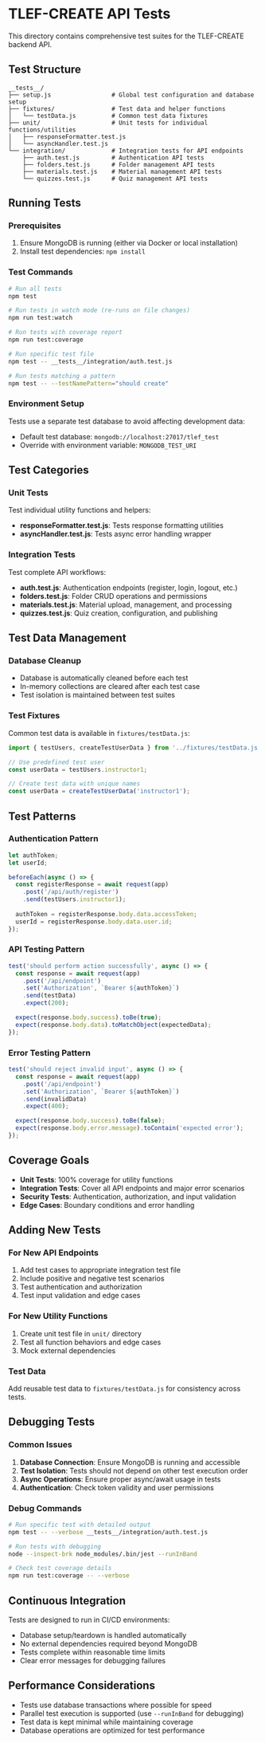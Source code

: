 # TLEF-CREATE API Tests

This directory contains comprehensive test suites for the TLEF-CREATE backend API.

## Test Structure

```
__tests__/
├── setup.js                 # Global test configuration and database setup
├── fixtures/                # Test data and helper functions
│   └── testData.js          # Common test data fixtures
├── unit/                    # Unit tests for individual functions/utilities
│   ├── responseFormatter.test.js
│   └── asyncHandler.test.js
└── integration/             # Integration tests for API endpoints
    ├── auth.test.js         # Authentication API tests
    ├── folders.test.js      # Folder management API tests
    ├── materials.test.js    # Material management API tests
    └── quizzes.test.js      # Quiz management API tests
```

## Running Tests

### Prerequisites

1. Ensure MongoDB is running (either via Docker or local installation)
2. Install test dependencies: `npm install`

### Test Commands

```bash
# Run all tests
npm test

# Run tests in watch mode (re-runs on file changes)
npm run test:watch

# Run tests with coverage report
npm run test:coverage

# Run specific test file
npm test -- __tests__/integration/auth.test.js

# Run tests matching a pattern
npm test -- --testNamePattern="should create"
```

### Environment Setup

Tests use a separate test database to avoid affecting development data:

- Default test database: `mongodb://localhost:27017/tlef_test`
- Override with environment variable: `MONGODB_TEST_URI`

## Test Categories

### Unit Tests

Test individual utility functions and helpers:

- **responseFormatter.test.js**: Tests response formatting utilities
- **asyncHandler.test.js**: Tests async error handling wrapper

### Integration Tests

Test complete API workflows:

- **auth.test.js**: Authentication endpoints (register, login, logout, etc.)
- **folders.test.js**: Folder CRUD operations and permissions
- **materials.test.js**: Material upload, management, and processing
- **quizzes.test.js**: Quiz creation, configuration, and publishing

## Test Data Management

### Database Cleanup

- Database is automatically cleaned before each test
- In-memory collections are cleared after each test case
- Test isolation is maintained between test suites

### Test Fixtures

Common test data is available in `fixtures/testData.js`:

```javascript
import { testUsers, createTestUserData } from '../fixtures/testData.js';

// Use predefined test user
const userData = testUsers.instructor1;

// Create test data with unique names
const userData = createTestUserData('instructor1');
```

## Test Patterns

### Authentication Pattern

```javascript
let authToken;
let userId;

beforeEach(async () => {
  const registerResponse = await request(app)
    .post('/api/auth/register')
    .send(testUsers.instructor1);
  
  authToken = registerResponse.body.data.accessToken;
  userId = registerResponse.body.data.user.id;
});
```

### API Testing Pattern

```javascript
test('should perform action successfully', async () => {
  const response = await request(app)
    .post('/api/endpoint')
    .set('Authorization', `Bearer ${authToken}`)
    .send(testData)
    .expect(200);

  expect(response.body.success).toBe(true);
  expect(response.body.data).toMatchObject(expectedData);
});
```

### Error Testing Pattern

```javascript
test('should reject invalid input', async () => {
  const response = await request(app)
    .post('/api/endpoint')
    .set('Authorization', `Bearer ${authToken}`)
    .send(invalidData)
    .expect(400);

  expect(response.body.success).toBe(false);
  expect(response.body.error.message).toContain('expected error');
});
```

## Coverage Goals

- **Unit Tests**: 100% coverage for utility functions
- **Integration Tests**: Cover all API endpoints and major error scenarios
- **Security Tests**: Authentication, authorization, and input validation
- **Edge Cases**: Boundary conditions and error handling

## Adding New Tests

### For New API Endpoints

1. Add test cases to appropriate integration test file
2. Include positive and negative test scenarios
3. Test authentication and authorization
4. Test input validation and edge cases

### For New Utility Functions

1. Create unit test file in `unit/` directory
2. Test all function behaviors and edge cases
3. Mock external dependencies

### Test Data

Add reusable test data to `fixtures/testData.js` for consistency across tests.

## Debugging Tests

### Common Issues

1. **Database Connection**: Ensure MongoDB is running and accessible
2. **Test Isolation**: Tests should not depend on other test execution order
3. **Async Operations**: Ensure proper async/await usage in tests
4. **Authentication**: Check token validity and user permissions

### Debug Commands

```bash
# Run specific test with detailed output
npm test -- --verbose __tests__/integration/auth.test.js

# Run tests with debugging
node --inspect-brk node_modules/.bin/jest --runInBand

# Check test coverage details
npm run test:coverage -- --verbose
```

## Continuous Integration

Tests are designed to run in CI/CD environments:

- Database setup/teardown is handled automatically
- No external dependencies required beyond MongoDB
- Tests complete within reasonable time limits
- Clear error messages for debugging failures

## Performance Considerations

- Tests use database transactions where possible for speed
- Parallel test execution is supported (use `--runInBand` for debugging)
- Test data is kept minimal while maintaining coverage
- Database operations are optimized for test performance